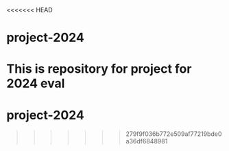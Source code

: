 <<<<<<< HEAD
# project-2024
This is repository for project for 2024 eval
=======
# project-2024
>>>>>>> 279f9f036b772e509af77219bde0a36df6848981
